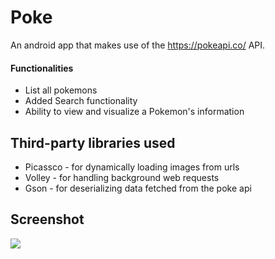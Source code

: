 # Poke

An android app that makes use of the https://pokeapi.co/ API.

#### Functionalities
* List all pokemons
* Added Search functionality
* Ability to view and visualize a Pokemon's information

## Third-party libraries used
* Picassco - for dynamically loading images from urls
* Volley - for handling background web requests
* Gson - for deserializing data fetched from the poke api

## Screenshot
<img src="https://i.imgur.com/yNdARge.png">
